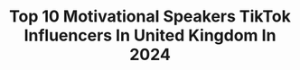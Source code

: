 ---
title: Top 10 Motivational Speakers TikTok Influencers In United Kingdom In 2024
description: >-
  Find top motivational speakers TikTok influencers in United Kingdom in 2024. Most popular hashtags: #motivation #entrepreneur #fyp #foryou.
platform: TikTok
hits: 8
text_top: Analyze the most popular TikTok accounts on inBeat.
text_bottom: inBeat has 8 TikTok influencers like this in United Kingdom for you to collaborate.
profiles:
  - username: "princebirring000"
    fullname: >-
      Princebirring 🇬🇧Uk
    bio: >-
      Motivational speaker, trust in Jesus Christ ⛪️ 🙏
    location: "United Kingdom"
    followers: 177300
    engagement: 687
    commentsToLikes: 0.000000
    id: ck8adg6th5znf0j787rtwtfhr
    verified: false
    hashtags: "#australia, #viral, #london, #1m"
  - username: "asrahussain8"
    fullname: >-
      Asra Hussain
    bio: >-
      Public speaker 🎤 Travel Vlogger 🌍 New YouTube Vid ⬇️
    location: "United Kingdom"
    followers: 75400
    engagement: 777
    commentsToLikes: 0.158550
    id: ckcoxzlroa0ay0j23lh0kje13
    verified: false
    hashtags: "#britishaccent, #travel, #entrepreneur, #entrepreneurmind"
  - username: "...carxmel"
    fullname: >-
      ✰tasmia✰
    bio: >-
      retired aesthetic account 😩
    location: "United Kingdom"
    followers: 113000
    engagement: 1944
    commentsToLikes: 0.081539
    id: ck94o5xtb9s1i0j78xw6qr7ov
    verified: false
    hashtags: "#smashheart, #aesthetic, #chocolate, #smallbusiness"
  - username: "james.sinclair"
    fullname: >-
      jamessinclair
    bio: >-
      Entrepreneur. Entertainer. Educator.
    location: "United Kingdom"
    followers: 4300
    engagement: 739
    commentsToLikes: 0.005135
    id: ckbl44g071hs20j23ese9yxbr
    verified: false
    hashtags: "#fail, #funny, #bloopers, #youtuber"
  - username: "coachsadiq"
    fullname: >-
      Sadiq Hussain
    bio: >-
      🎤 TEDx Speaker Business Coach 💻 🎙Podcast Host Valuchi Watch VIP⌚️
    location: "United Kingdom"
    followers: 37600
    engagement: 1247
    commentsToLikes: 0.172505
    id: ck8oylh1q7vox0j78y7be1bqx
    verified: false
    hashtags: "#learnontiktok, #coaching, #edutok, #learnintiktok"
  - username: "imangadzhi"
    fullname: >-
      Iman Gadzhi
    bio: >-
      Founder - GrowYourAgency.com 🐳 On A Mission To Reform The Education System 📚
    location: "United Kingdom"
    followers: 22100
    engagement: 809
    commentsToLikes: 0.115675
    id: ckb9a10f1unud0j238mela4g7
    verified: true
    hashtags: "#makemoney, #fashion, #motivation, #smma"
  - username: "ulissesworld"
    fullname: >-
      ULISSESWORLD
    bio: >-
      Insta: ULISSESWORLD
    location: "United Kingdom"
    followers: 2200000
    engagement: 836
    commentsToLikes: 0.013903
    id: ck8adjfkn6o880j78ucggy7qd
    verified: true
    hashtags: "#training, #fitness, #fyp, #ulissesworld"
  - username: "mattblest"
    fullname: >-
      Business is Pleasure
    bio: >-
      🧑🏻‍💻Old name: Business Is Pleasure 📊 #BITCOIN
    location: "United Kingdom"
    followers: 47700
    engagement: 464
    commentsToLikes: 0.021331
    id: ck9f9qscz7xkh0j78yg3mztkn
    verified: false
    hashtags: "#success, #covid19, #business, #businessispleasure"
---
